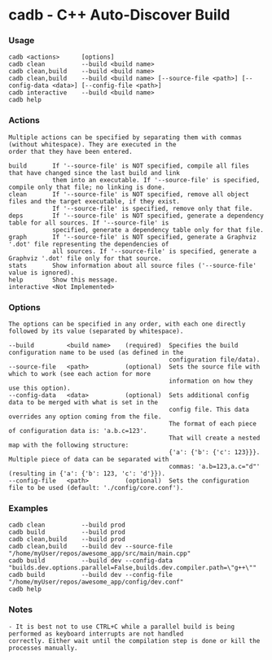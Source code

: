# cadb - C++ Auto-Discover Build

### Usage
    cadb <actions>      [options]
    cadb clean          --build <build name>
    cadb clean,build    --build <build name>
    cadb clean,build    --build <build name> [--source-file <path>] [--config-data <data>] [--config-file <path>]
    cadb interactive    --build <build name>
    cadb help

### Actions
    Multiple actions can be specified by separating them with commas (without whitespace). They are executed in the
    order that they have been entered.

    build       If '--source-file' is NOT specified, compile all files that have changed since the last build and link
                them into an executable. If '--source-file' is specified, compile only that file; no linking is done.
    clean       If '--source-file' is NOT specified, remove all object files and the target executable, if they exist.
                If '--source-file' is specified, remove only that file.
    deps        If '--source-file' is NOT specified, generate a dependency table for all sources. If '--source-file' is
                specified, generate a dependency table only for that file.
    graph       If '--source-file' is NOT specified, generate a Graphviz '.dot' file representing the dependencies of
                all sources. If '--source-file' is specified, generate a Graphviz '.dot' file only for that source.
    stats       Show information about all source files ('--source-file' value is ignored).
    help        Show this message.
    interactive <Not Implemented>

### Options
    The options can be specified in any order, with each one directly followed by its value (separated by whitespace).

    --build         <build name>    (required)  Specifies the build configuration name to be used (as defined in the
                                                configuration file/data).
    --source-file   <path>          (optional)  Sets the source file with which to work (see each action for more
                                                information on how they use this option).
    --config-data   <data>          (optional)  Sets additional config data to be merged with what is set in the
                                                config file. This data overrides any option coming from the file.
                                                The format of each piece of configuration data is: 'a.b.c=123'.
                                                That will create a nested map with the following structure:
                                                {'a': {'b': {'c': 123}}}. Multiple piece of data can be separated with
                                                commas: 'a.b=123,a.c="d"' (resulting in {'a': {'b': 123, 'c': 'd'}}).
    --config-file   <path>          (optional)  Sets the configuration file to be used (default: './config/core.conf').

### Examples
    cadb clean          --build prod
    cadb build          --build prod
    cadb clean,build    --build prod
    cadb clean,build    --build dev --source-file "/home/myUser/repos/awesome_app/src/main/main.cpp"
    cadb build          --build dev --config-data "builds.dev.options.parallel=False,builds.dev.compiler.path=\"g++\""
    cadb build          --build dev --config-file "/home/myUser/repos/awesome_app/config/dev.conf"
    cadb help

### Notes
    - It is best not to use CTRL+C while a parallel build is being performed as keyboard interrupts are not handled
    correctly. Either wait until the compilation step is done or kill the processes manually.
